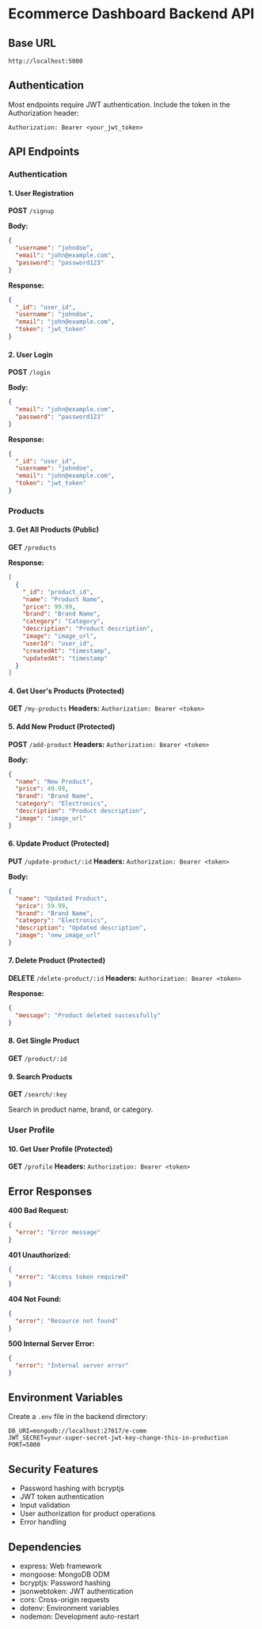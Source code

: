 # Ecommerce Dashboard Backend API

## Base URL
```
http://localhost:5000
```

## Authentication
Most endpoints require JWT authentication. Include the token in the Authorization header:
```
Authorization: Bearer <your_jwt_token>
```

## API Endpoints

### Authentication

#### 1. User Registration
**POST** `/signup`

**Body:**
```json
{
  "username": "johndoe",
  "email": "john@example.com",
  "password": "password123"
}
```

**Response:**
```json
{
  "_id": "user_id",
  "username": "johndoe",
  "email": "john@example.com",
  "token": "jwt_token"
}
```

#### 2. User Login
**POST** `/login`

**Body:**
```json
{
  "email": "john@example.com",
  "password": "password123"
}
```

**Response:**
```json
{
  "_id": "user_id",
  "username": "johndoe",
  "email": "john@example.com",
  "token": "jwt_token"
}
```

### Products

#### 3. Get All Products (Public)
**GET** `/products`

**Response:**
```json
[
  {
    "_id": "product_id",
    "name": "Product Name",
    "price": 99.99,
    "brand": "Brand Name",
    "category": "Category",
    "description": "Product description",
    "image": "image_url",
    "userId": "user_id",
    "createdAt": "timestamp",
    "updatedAt": "timestamp"
  }
]
```

#### 4. Get User's Products (Protected)
**GET** `/my-products`
**Headers:** `Authorization: Bearer <token>`

#### 5. Add New Product (Protected)
**POST** `/add-product`
**Headers:** `Authorization: Bearer <token>`

**Body:**
```json
{
  "name": "New Product",
  "price": 49.99,
  "brand": "Brand Name",
  "category": "Electronics",
  "description": "Product description",
  "image": "image_url"
}
```

#### 6. Update Product (Protected)
**PUT** `/update-product/:id`
**Headers:** `Authorization: Bearer <token>`

**Body:**
```json
{
  "name": "Updated Product",
  "price": 59.99,
  "brand": "Brand Name",
  "category": "Electronics",
  "description": "Updated description",
  "image": "new_image_url"
}
```

#### 7. Delete Product (Protected)
**DELETE** `/delete-product/:id`
**Headers:** `Authorization: Bearer <token>`

**Response:**
```json
{
  "message": "Product deleted successfully"
}
```

#### 8. Get Single Product
**GET** `/product/:id`

#### 9. Search Products
**GET** `/search/:key`

Search in product name, brand, or category.

### User Profile

#### 10. Get User Profile (Protected)
**GET** `/profile`
**Headers:** `Authorization: Bearer <token>`

## Error Responses

**400 Bad Request:**
```json
{
  "error": "Error message"
}
```

**401 Unauthorized:**
```json
{
  "error": "Access token required"
}
```

**404 Not Found:**
```json
{
  "error": "Resource not found"
}
```

**500 Internal Server Error:**
```json
{
  "error": "Internal server error"
}
```

## Environment Variables

Create a `.env` file in the backend directory:
```
DB_URI=mongodb://localhost:27017/e-comm
JWT_SECRET=your-super-secret-jwt-key-change-this-in-production
PORT=5000
```

## Security Features

- Password hashing with bcryptjs
- JWT token authentication
- Input validation
- User authorization for product operations
- Error handling

## Dependencies

- express: Web framework
- mongoose: MongoDB ODM
- bcryptjs: Password hashing
- jsonwebtoken: JWT authentication
- cors: Cross-origin requests
- dotenv: Environment variables
- nodemon: Development auto-restart
